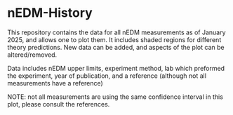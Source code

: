# nEDM-History
This repository contains the data for all nEDM measurements as of January 2025, and allows one to plot them. It includes shaded regions for different theory predictions. New data can be added, and aspects of the plot can be altered/removed. 

Data includes nEDM upper limits, experiment method, lab which preformed the experiment, year of publication, and a reference (although not all measurements have a reference)

NOTE: not all measurements are using the same confidence interval in this plot, please consult the references.
